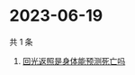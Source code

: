 # 2023-06-19

共 1 条

<!-- BEGIN -->
<!-- 最后更新时间 Mon Jun 19 2023 01:05:52 GMT+0800 (China Standard Time) -->

1. [回光返照是身体能预测死亡吗](https://www.zhihu.com/search?q=回光返照是身体能预测死亡吗)

<!-- END -->
